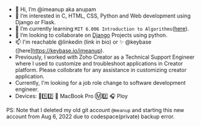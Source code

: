 - 👋 Hi, I’m @imeanup aka anupam
- 👀 I’m interested in C, HTML, CSS, Python and Web development using Django or Flask.
- 🌱 I’m currently learning `MIT 6.006 Introduction to Algorithms`([here](https://ocw.mit.edu/courses/6-006-introduction-to-algorithms-spring-2020/pages/syllabus/)).
- 💞️ I’m looking to collaborate on [Django](https://www.djangoproject.com/) Projects using python.
- 📫 I'm reachable @linkedin (link in bio) or :sparkles: @keybase ([here]https://keybase.io/imeanup). 
- Previously, I worked with Zoho Creator as a Technical Support Engineer where I used to customize and troubleshoot applications in Creator platform. Please collobrate for any assistance in customizing creator application.
- Currently, I'm looking for a job role change to software development engineer.
- Devices: :iphone:1️⃣2️⃣  MacBook Pro Ⓜ️2️⃣ :headphones: Ploy

PS: Note that I deleted my old git account `@meanup` and starting this new account from Aug 6, 2022 due to codespace(private) backup error.

<!---
imeanup/imeanup is a ✨ special ✨ repository because its `README.md` (this file) appears on your GitHub profile.
You can click the Preview link to take a look at your changes.
--->
